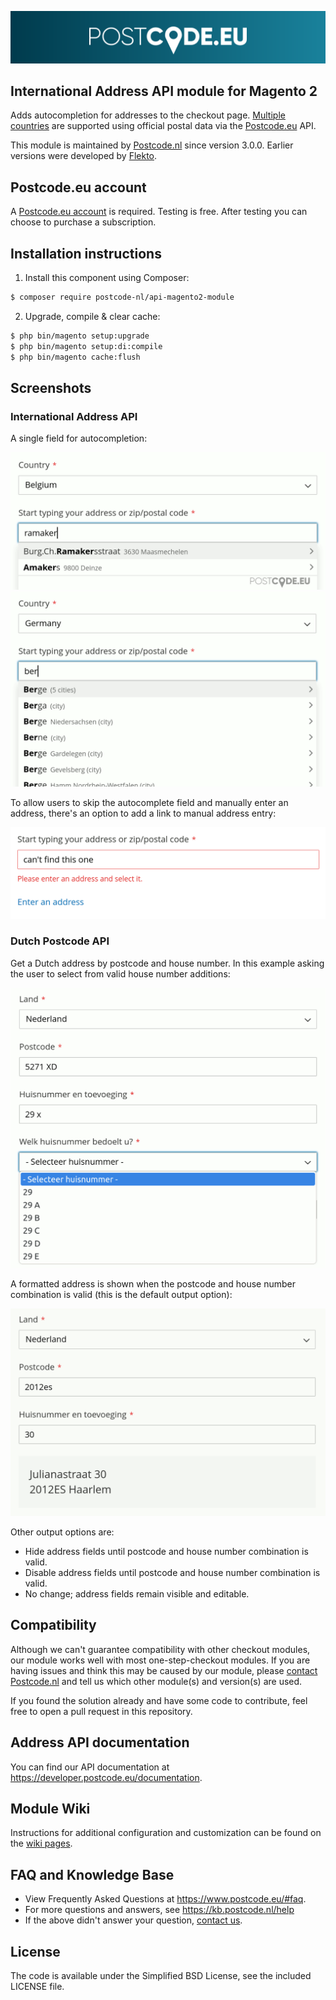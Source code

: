 ![Postcode.eu](media/postcode-eu-logo-gradient.svg)

## International Address API module for Magento 2

Adds autocompletion for addresses to the checkout page. [Multiple countries](https://www.postcode.nl/services/adresdata/internationaal) are supported using official postal data via the [Postcode.eu](https://postcode.eu) API.

This module is maintained by [Postcode.nl](https://postcode.nl) since version 3.0.0. Earlier versions were developed by [Flekto](https://www.flekto.nl).

## Postcode.eu account

A [Postcode.eu account](https://www.postcode.nl/en/services/adresdata/producten-overzicht) is required.
Testing is free. After testing you can choose to purchase a subscription.

## Installation instructions

1. Install this component using Composer:

```bash
$ composer require postcode-nl/api-magento2-module
```

2. Upgrade, compile & clear cache:
```bash
$ php bin/magento setup:upgrade
$ php bin/magento setup:di:compile
$ php bin/magento cache:flush
```

## Screenshots

### International Address API

A single field for autocompletion:

![](media/example-intl-api-be.png)
![](media/example-intl-api-de.png)

To allow users to skip the autocomplete field and manually enter an address, there's an option to add a link to manual address entry:

![](media/example-intl-api-manual-entry-option.png)

### Dutch Postcode API

Get a Dutch address by postcode and house number. In this example asking the user to select from valid house number additions:

![](media/example-nl-api-house-number-addition.png)

A formatted address is shown when the postcode and house number combination is valid (this is the default output option):

![](media/example-nl-api-formatted-output.png)

Other output options are:

* Hide address fields until postcode and house number combination is valid.
* Disable address fields until postcode and house number combination is valid.
* No change; address fields remain visible and editable.

## Compatibility

Although we can't guarantee compatibility with other checkout modules, our module works well with most one-step-checkout modules. If you are having issues and think this may be caused by our module, please [contact Postcode.nl](tech@postcode.nl) and tell us which other module(s) and version(s) are used.

If you found the solution already and have some code to contribute, feel free to open a pull request in this repository.

## Address API documentation

You can find our API documentation at https://developer.postcode.eu/documentation.

## Module Wiki

Instructions for additional configuration and customization can be found on the [wiki pages](https://github.com/postcode-nl/PostcodeNl_Api_Magento2/wiki).

## FAQ and Knowledge Base

* View Frequently Asked Questions at https://www.postcode.eu/#faq.
* For more questions and answers, see https://kb.postcode.nl/help
* If the above didn't answer your question, [contact us](https://www.postcode.eu/contact).

## License

The code is available under the Simplified BSD License, see the included LICENSE file.
